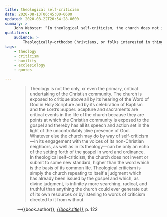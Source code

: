 ```yaml
---
title: theological self-criticism
date: 2020-08-13T06:45:00-0600
updated: 2020-08-22T20:54:28-0600
summary: >
    John Webster: “In theological self-criticism, the church does not invent or submit to some new standard, higher than the word which is the basis of its common life.…”
qualifiers:
    audience: >
        Theologically-orthodox Christians, or folks interested in things that theologically-orthodox Christians think.
tags:
    - theology
    - criticism
    - humility
    - ecclesiology
    - quotes

---
```


<figure class='quotation'>

> Theology is not the only, or even the primary, critical undertaking of the Christian community. The church is exposed to critique above all by its hearing of the Word of God in Holy Scripture and by its celebration of Baptism and the Lord’s Supper. Scripture and sacraments are critical events in the life of the church because they are points at which the Christian community is exposed to the gospel and thereby has all its speech and action set in the light of the uncontrollably alive presence of God. Whatever else the church may do by way of self-criticism—in its engagement with the voices of its non-Christian neighbors, as well as in its theology—can be only an echo of the setting forth of the gospel in word and ordinance. In theological self-criticism, the church does not invent or submit to some new standard, higher than the word which is the basis of its common life. Theological criticism is simply the church repeating to itself a judgment which has already been issued by the gospel and which, as divine judgment, is infinitely more searching, radical, and truthful than anything the church could ever generate out of its own resources or by listening to words of criticism directed to it from without.

<figcaption>—{{book.author}}, <a href="{{book.link}}"><cite>{{book.title}}</cite></a>, p. 122</figcaption>

</figure>
